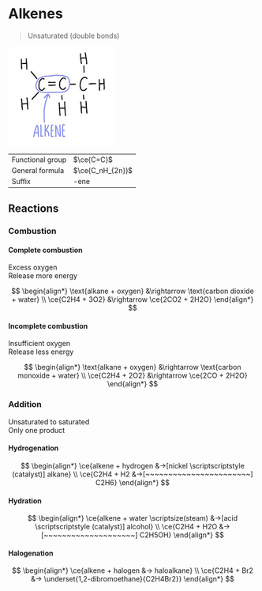 # Alkenes

> Unsaturated (double bonds)

![Functional group of alkenes](images/functional-group-alkene.png)

|                  |                  |
| ---------------- | ---------------- |
| Functional group | $\ce{C=C}$       |
| General formula  | $\ce{C_nH_{2n}}$ |
| Suffix           | -ene             |

## Reactions

### Combustion

#### Complete combustion

Excess oxygen \
Release more energy

$$
\begin{align*}
    \text{alkane + oxygen} &\rightarrow \text{carbon dioxide + water} \\
    \ce{C2H4 + 3O2} &\rightarrow \ce{2CO2 + 2H2O}
\end{align*}
$$

#### Incomplete combustion

Insufficient oxygen \
Release less energy

$$
\begin{align*}
    \text{alkane + oxygen} &\rightarrow \text{carbon monoxide + water} \\
    \ce{C2H4 + 2O2} &\rightarrow \ce{2CO + 2H2O}
\end{align*}
$$

### Addition

Unsaturated to saturated \
Only one product

#### Hydrogenation

$$
\begin{align*}
    \ce{alkene + hydrogen &->[nickel \scriptscriptstyle (catalyst)] alkane} \\
    \ce{C2H4 + H2 &->[~~~~~~~~~~~~~~~~~~~~~~~] C2H6}
\end{align*}
$$

#### Hydration

$$
\begin{align*}
    \ce{alkene + water \scriptsize(steam) &->[acid \scriptscriptstyle (catalyst)] alcohol} \\
    \ce{C2H4 + H2O &->[~~~~~~~~~~~~~~~~~~~~] C2H5OH}
\end{align*}
$$

#### Halogenation

$$
\begin{align*}
    \ce{alkene + halogen &-> haloalkane} \\
    \ce{C2H4 + Br2 &-> \underset{1,2-dibromoethane}{C2H4Br2}}
\end{align*}
$$
